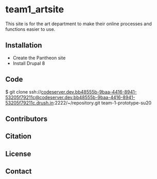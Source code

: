 # team1_artsite
This site is for the art department to make their online processes and functions easier to use.
## Installation
* Create the Pantheon site
* Install Drupal 8
## Code
$ git clone ssh://codeserver.dev.bb48555b-9baa-4416-8941-53205f79211c@codeserver.dev.bb48555b-9baa-4416-8941-53205f79211c.drush.in:2222/~/repository.git team-1-prototype-su20
## Contributors
## Citation
## License
## Contact
